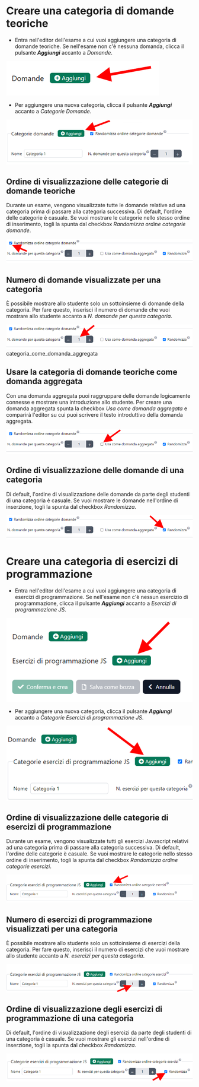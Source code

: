 # Creare una categoria di domande teoriche

* Entra nell'editor dell'esame a cui vuoi aggiungere una categoria di domande teoriche. Se nell'esame non c'è nessuna domanda, clicca il pulsante ***Aggiungi*** accanto a *Domande*.

![](img\editor_tasto_domande.png)

* Per aggiungere una nuova categoria, clicca il pulsante ***Aggiungi*** accanto a *Categorie Domande*.

![](img\editor_tasto_aggiungi_categoria_domande.png)

## Ordine di visualizzazione delle categorie di domande teoriche

Durante un esame, vengono visualizzate tutte le domande relative ad una categoria prima di
passare alla categoria successiva. Di default, l'ordine delle categorie è casuale. Se vuoi
mostrare le categorie nello stesso ordine di inserimento, togli la spunta dal checkbox *Randomizza ordine categorie domande*.

![](img\randomizza_ordine_categorie_domande.png)

## Numero di domande visualizzate per una categoria

È possibile mostrare allo studente solo un sottoinsieme di domande della categoria. Per fare
questo, inserisci il numero di domande che vuoi mostrare allo studente accanto a *N.
domande per questa categoria*.

![](img\numero_domande_per_categoria.png)categoria_come_domanda_aggregata


## Usare la categoria di domande teoriche come domanda aggregata

Con una domanda aggregata puoi raggruppare delle domande logicamente connesse e
mostrare una introduzione allo studente. Per creare una domanda aggregata spunta la checkbox *Usa come domanda
aggregata* e comparirà l'editor su cui puoi scrivere il testo introduttivo della domanda aggregata.

![](img\categoria_come_domanda_aggregata.png)

## Ordine di visualizzazione delle domande di una categoria

Di default, l'ordine di visualizzazione delle domande da parte degli studenti di una categoria è
casuale. Se vuoi mostrare le domande nell'ordine di inserzione, togli la spunta dal checkbox *Randomizza*.

![](img\randomizza_domande_categoria.png)

# Creare una categoria di esercizi di programmazione

* Entra nell'editor dell'esame a cui vuoi aggiungere una categoria di esercizi di programmazione. Se nell'esame non c'è nessun esercizio di programmazione, clicca il pulsante ***Aggiungi*** accanto a *Esercizi di programmazione JS*.

![](img\editor_tasto_aggiungi_esercizi.png)

* Per aggiungere una nuova categoria, clicca il pulsante ***Aggiungi*** accanto a *Categorie Esercizi di programmazione JS*.

![](img\editor_tasto_aggiungi_categoria_esercizi.png)

## Ordine di visualizzazione delle categorie di esercizi di programmazione

Durante un esame, vengono visualizzate tutti gli esercizi Javascript relativi ad una categoria
prima di passare alla categoria successiva. Di default, l'ordine delle categorie è casuale. Se
vuoi mostrare le categorie nello stesso ordine di inserimento, togli la spunta dal checkbox
*Randomizza ordine categorie esercizi*.

![](img\randomizza_ordine_categorie_esercizi.png)

## Numero di esercizi di programmazione visualizzati per una categoria

È possibile mostrare allo studente solo un sottoinsieme di esercizi della categoria.
Per fare questo, inserisci il numero di esercizi che vuoi mostrare allo studente
accanto a *N. esercizi per questa categoria*.

![](img\numero_esercizi_per_categoria.png)

## Ordine di visualizzazione degli esercizi di programmazione di una categoria

Di default, l'ordine di visualizzazione degli esercizi da parte degli studenti di una categoria è
casuale. Se vuoi mostrare gli esercizi nell'ordine di inserzione, togli la spunta dal checkbox *Randomizza*.

![](img\randomizza_esercizi.png)

